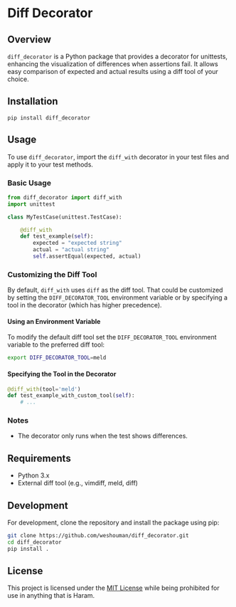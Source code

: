# Diff Decorator

## Overview
`diff_decorator` is a Python package that provides a decorator for unittests, enhancing the visualization of differences when assertions fail. It allows easy comparison of expected and actual results using a diff tool of your choice.

## Installation

```
pip install diff_decorator
```

## Usage

To use `diff_decorator`, import the `diff_with` decorator in your test files and apply it to your test methods.

### Basic Usage

```python
from diff_decorator import diff_with
import unittest

class MyTestCase(unittest.TestCase):

    @diff_with
    def test_example(self):
        expected = "expected string"
        actual = "actual string"
        self.assertEqual(expected, actual)
```

### Customizing the Diff Tool

By default, `diff_with` uses `diff` as the diff tool. That could be customized by setting the `DIFF_DECORATOR_TOOL` environment variable or by specifying a tool in the decorator (which has higher precedence).

#### Using an Environment Variable

To modify the default diff tool set the `DIFF_DECORATOR_TOOL` environment variable to the preferred diff tool:

```bash
export DIFF_DECORATOR_TOOL=meld
```

#### Specifying the Tool in the Decorator

```python
@diff_with(tool='meld')
def test_example_with_custom_tool(self):
    # ...
```

### Notes

- The decorator only runs when the test shows differences.

## Requirements

- Python 3.x
- External diff tool (e.g., vimdiff, meld, diff)

## Development
For development, clone the repository and install the package using pip:

```bash
git clone https://github.com/weshouman/diff_decorator.git
cd diff_decorator
pip install .
```

## License

This project is licensed under the [MIT License](LICENSE) while being prohibited for use in anything that is Haram.

